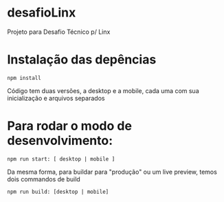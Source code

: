 # desafioLinx
Projeto para Desafio Técnico p/ Linx

# Instalação das depências
```
npm install
```
Código tem duas versões, a desktop e a mobile, cada uma com sua inicialização e arquivos separados
# Para rodar o modo de desenvolvimento:
```
npm run start: [ desktop | mobile ]
```
Da mesma forma, para buildar para "produção" ou um live preview, temos dois commandos de build
```
npm run build: [desktop | mobile]
```